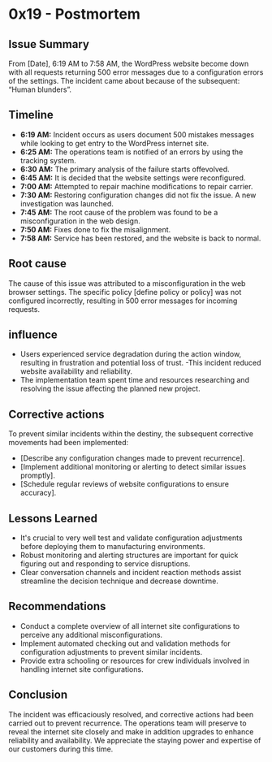 # 0x19 - Postmortem

## Issue Summary

From [Date], 6:19 AM to 7:58 AM, the WordPress website become down with all requests returning 500 error messages due to a
configuration errors of the settings. The incident came about because of the subsequent: “Human blunders”.

## Timeline

- **6:19 AM:** Incident occurs as users document 500 mistakes messages while looking to get entry to the WordPress internet site.
- **6:25 AM:** The operations team is notified of an errors by using the tracking system.
- **6:30 AM:** The primary analysis of the failure starts offevolved.
- **6:45 AM:** It is decided that the website settings were reconfigured.
- **7:00 AM:** Attempted to repair machine modifications to repair carrier.
- **7:30 AM:** Restoring configuration changes did not fix the issue. A new investigation was launched.
- **7:45 AM:** The root cause of the problem was found to be a misconfiguration in the web design.
- **7:50 AM:** Fixes done to fix the misalignment.
- **7:58 AM:** Service has been restored, and the website is back to normal.

## Root cause
The cause of this issue was attributed to a misconfiguration in the web browser settings. The specific policy [define policy or policy] was not configured incorrectly, resulting in 500 error messages for incoming requests.

## influence
- Users experienced service degradation during the action window, resulting in frustration and potential loss of trust.
  -This incident reduced website availability and reliability.
- The implementation team spent time and resources researching and resolving the issue affecting the planned new project.

## Corrective actions

To prevent similar incidents within the destiny, the subsequent corrective movements had been implemented:

- [Describe any configuration changes made to prevent recurrence].
- [Implement additional monitoring or alerting to detect similar issues promptly].
- [Schedule regular reviews of website configurations to ensure accuracy].

## Lessons Learned

- It's crucial to very well test and validate configuration adjustments before deploying them to manufacturing environments.
- Robust monitoring and alerting structures are important for quick figuring out and responding to service disruptions.
- Clear conversation channels and incident reaction methods assist streamline the decision technique and decrease
  downtime.

## Recommendations

- Conduct a complete overview of all internet site configurations to perceive any additional misconfigurations.
- Implement automated checking out and validation methods for configuration adjustments to prevent similar incidents.
- Provide extra schooling or resources for crew individuals involved in handling internet site configurations.

## Conclusion

The incident was efficaciously resolved, and corrective actions had been carried out to prevent recurrence. The operations
team will preserve to reveal the internet site closely and make in addition upgrades to enhance reliability and availability.
We appreciate the staying power and expertise of our customers during this time.
